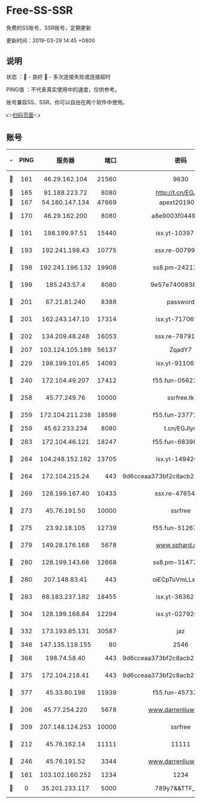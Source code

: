 # Free-SS-SSR

免费的SS账号、SSR账号，定期更新

更新时间：2019-03-29 14:45 +0800

## 说明

状态     ：🙂 - 良好 🙁 - 多次连接失败或连接超时

PING值   ：不代表真实使用中的速度，仅供参考。

账号兼容SS、SSR，你可以自由在两个软件中使用。

👉[扫码页面](https://liesauer.github.io/Free-SS-SSR/)👈

## 账号

|-|PING|服务器|端口|密码|加密方式|区域|
|:----:|:----:|:-----:|-----:|:----:|:----:|:----:|
|🙂|161|46.29.162.104|21560|9630|aes-128-ctr|RU|
|🙂|165|91.188.223.72|8080|http://t.cn/EGJIyrl|rc4-md5|RU|
|🙂|167|54.180.147.134|47669|apext2019001|chacha20|KR|
|🙂|170|46.29.162.200|8080|a8e9003f0449cea5|chacha20-ietf|RU|
|🙂|191|198.199.97.51|15440|isx.yt-10397236|aes-256-cfb|US|
|🙂|193|192.241.198.43|10775|ssx.re-00799891|aes-256-cfb|US|
|🙂|198|192.241.196.132|19908|ss8.pm-24211927|aes-256-cfb|US|
|🙂|199|185.243.57.4|8080|9e57e7400838a01e|chacha20-ietf|US|
|🙂|201|67.21.81.240|8388|password|aes-256-cfb|US|
|🙂|201|162.243.147.10|17314|isx.yt-71706749|aes-256-cfb|US|
|🙂|202|134.209.48.248|16053|ssx.re-78791809|aes-256-cfb|US|
|🙂|207|103.124.105.189|56137|ZqadY7|chacha20|US|
|🙂|229|198.199.101.65|14093|isx.yt-91106596|aes-256-cfb|US|
|🙂|240|172.104.49.207|17412|f55.fun-05621205|aes-256-cfb|SG|
|🙂|258|45.77.249.76|10000|ssrfree.tk|aes-256-cfb|SG|
|🙂|259|172.104.211.238|18598|f55.fun-23771534|aes-256-cfb|US|
|🙂|259|45.62.233.234|8080|t.cn/EGJIyrl|rc4-md5|CA|
|🙂|263|172.104.46.121|18247|f55.fun-68398451|aes-256-cfb|SG|
|🙂|264|104.248.152.162|13705|isx.yt-14942092|aes-256-cfb|SG|
|🙂|264|172.104.215.24|443|9d6cceaa373bf2c8acb22e60b6a58be6|aes-256-cfb|US|
|🙂|269|128.199.167.40|10433|ssx.re-47654308|aes-256-cfb|SG|
|🙂|273|45.76.191.50|10000|ssrfree|aes-256-cfb|SG|
|🙂|275|23.92.18.105|12739|f55.fun-51267989|aes-256-cfb|US|
|🙂|279|149.28.176.168|5678|www.sphard.com|aes-256-cfb|AU|
|🙂|280|128.199.143.68|12668|ss8.pm-31477176|aes-256-cfb|SG|
|🙂|280|207.148.83.41|443|oiECpTuVmLLxk4Ts|aes-256-cfb|AU|
|🙂|283|68.183.237.182|18455|isx.yt-36362513|aes-256-cfb|SG|
|🙂|304|128.199.168.84|12294|isx.yt-02792021|aes-256-cfb|SG|
|🙂|332|173.193.85.131|30587|jaz|aes-256-cfb|US|
|🙂|348|147.135.118.155|80|2546|chacha20|US|
|🙂|368|198.74.58.40|443|9d6cceaa373bf2c8acb22e60b6a58be6|aes-256-cfb|US|
|🙂|375|172.104.218.41|443|9d6cceaa373bf2c8acb22e60b6a58be6|aes-256-cfb|US|
|🙂|377|45.33.80.198|11939|f55.fun-45737908|aes-256-cfb|US|
|🙂|206|45.77.254.220|5678|www.darrenliuwei.com|aes-256-cfb|SG|
|🙂|209|207.148.124.253|10000|ssrfree|aes-256-cfb|SG|
|🙂|212|45.76.162.14|11111|11111|aes-256-cfb|SG|
|🙂|246|45.76.191.52|3344|www.darrenliuwei.com|aes-256-cfb|JP|
|🙁|161|103.102.160.252|1234|1234|rc4-md5|JP|
|🙁|0|35.201.233.117|5000|789y7&&TTF_+><|aes-256-cfb|US|
